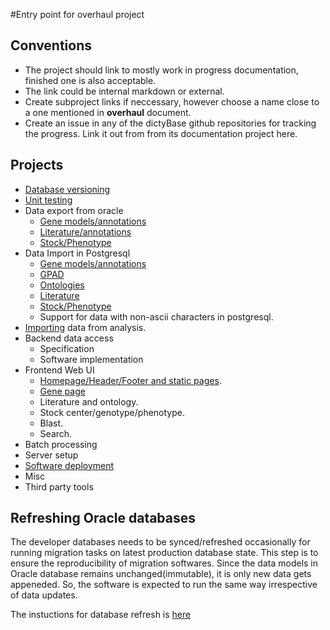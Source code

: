 #Entry point for overhaul project
## Conventions
+ The project should link to mostly work in progress documentation, finished one is also acceptable.
+ The link could be internal markdown or external.
+ Create subproject links if neccessary, however choose a name close to a one mentioned in __overhaul__ document.
+ Create an issue in any of the dictyBase github repositories for tracking the
  progress. Link it out from from its documentation project here.

## Projects
* [Database versioning](/DB-versioning.md)
* [Unit testing](/Unit-testing.md)
* Data export from oracle
    * [Gene models/annotations](Gene-models-export.md)
    * [Literature/annotations](Literature-annotations.md)
    * [Stock/Phenotype](Stock-Export.md)
* Data Import in Postgresql
    * [Gene models/annotations](Gene-models-import.md)
    * [GPAD](GPAD-Import.md)
    * [Ontologies](Ontology-import.md)
    * [Literature](Literature-import.md)
    * [Stock/Phenotype](Stock-Import.md) 
    * Support for data with non-ascii characters in postgresql.
* [Importing](Import-analysis.md) data from analysis.
* Backend data access
    * Specification
    * Software implementation
* Frontend Web UI
    * [Homepage/Header/Footer and static pages](Homepage-header-footer.md).
    * [Gene page](Genepage.md)
    * Literature and ontology.
    * Stock center/genotype/phenotype.
    * Blast.
    * Search.
* Batch processing
* Server setup
* [Software deployment](Deploy.md)
* Misc
* Third party tools
 
## Refreshing Oracle databases
The developer databases needs to be synced/refreshed occasionally for running
migration tasks on latest production database state. This step is to ensure the
reproducibility of migration softwares. Since the data models in Oracle
database remains unchanged(immutable), it is only new data gets appeneded.  So,
the software is expected to run the same way irrespective of data updates.

The instuctions for database refresh is [here](Oracle-database-sync.md)

